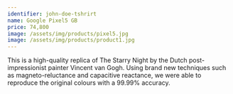 ```yaml
---
identifier: john-doe-tshrirt
name: Google Pixel5 GB
price: 74,800
image: /assets/img/products/pixel5.jpg
image: /assets/img/products/product1.jpg
---
```


This is a high-quality replica of The Starry Night by the Dutch post-impressionist painter Vincent van Gogh. Using brand new techniques such as magneto-reluctance and capacitive reactance, we were able to reproduce the original colours with a 99.99% accuracy.



